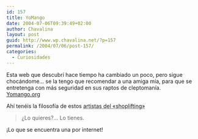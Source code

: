 ```yaml
---
id: 157
title: YoMango
date: 2004-07-06T09:39:49+02:00
author: Chavalina
layout: post
guid: http://www.wp.chavalina.net/?p=157
permalink: /2004/07/06/post-157/
categories:
  - Curiosidades
---
```

Esta web que descubr&iacute; hace tiempo ha cambiado un poco, pero sigue choc&aacute;ndome&#8230; se la tengo que recomendar a una amiga m&iacute;a, para que se entretenga con m&aacute;s seguridad en sus raptos de cleptoman&iacute;a.  
<a href=http://www.yomango.org target=&prime;_blank&prime;>Yomango.org</a> 

Ah&iacute; ten&eacute;is la filosof&iacute;a de estos <acronym title="mangantes de toda la vida">artistas del «shoplifting»</acronym>

> &iquest;Lo quieres?&#8230; Lo tienes.

&iexcl;Lo que se encuentra una por internet!